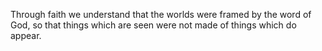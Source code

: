 Through faith we understand that the worlds were framed by the word of God, so that things which are seen were not made of things which do appear.
